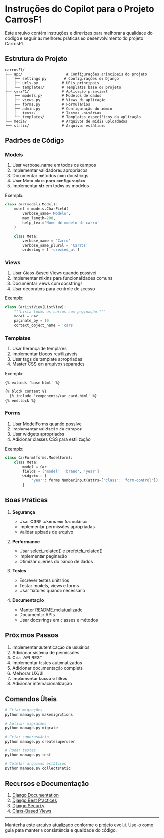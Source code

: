 # Instruções do Copilot para o Projeto CarrosF1

Este arquivo contém instruções e diretrizes para melhorar a qualidade do código e seguir as melhores práticas no desenvolvimento do projeto CarrosF1.

## Estrutura do Projeto

```
carrosF1/
├── app/                    # Configurações principais do projeto
│   ├── settings.py        # Configurações do Django
│   ├── urls.py           # URLs principais
│   └── templates/        # Templates base do projeto
├── carsF1/               # Aplicação principal
│   ├── models.py         # Modelos de dados
│   ├── views.py          # Views da aplicação
│   ├── forms.py          # Formulários
│   ├── admin.py          # Configuração do admin
│   ├── tests/            # Testes unitários
│   └── templates/        # Templates específicos da aplicação
└── media/                # Arquivos de mídia uploadados
└── static/               # Arquivos estáticos
```

## Padrões de Código

### Models
1. Usar verbose_name em todos os campos
2. Implementar validadores apropriados
3. Documentar métodos com docstrings
4. Usar Meta class para configurações
5. Implementar __str__ em todos os modelos

Exemplo:
```python
class Car(models.Model):
    model = models.CharField(
        verbose_name='Modelo',
        max_length=200,
        help_text='Nome do modelo do carro'
    )
    
    class Meta:
        verbose_name = 'Carro'
        verbose_name_plural = 'Carros'
        ordering = ['-created_at']
```

### Views
1. Usar Class-Based Views quando possível
2. Implementar mixins para funcionalidades comuns
3. Documentar views com docstrings
4. Usar decorators para controle de acesso

Exemplo:
```python
class CarListView(ListView):
    """Lista todos os carros com paginação."""
    model = Car
    paginate_by = 10
    context_object_name = 'cars'
```

### Templates
1. Usar herança de templates
2. Implementar blocos reutilizáveis
3. Usar tags de template apropriadas
4. Manter CSS em arquivos separados

Exemplo:
```html
{% extends 'base.html' %}

{% block content %}
  {% include 'components/car_card.html' %}
{% endblock %}
```

### Forms
1. Usar ModelForms quando possível
2. Implementar validação de campos
3. Usar widgets apropriados
4. Adicionar classes CSS para estilização

Exemplo:
```python
class CarForm(forms.ModelForm):
    class Meta:
        model = Car
        fields = ['model', 'brand', 'year']
        widgets = {
            'year': forms.NumberInput(attrs={'class': 'form-control'})
        }
```

## Boas Práticas

1. **Segurança**
   - Usar CSRF tokens em formulários
   - Implementar permissões apropriadas
   - Validar uploads de arquivo

2. **Performance**
   - Usar select_related() e prefetch_related()
   - Implementar paginação
   - Otimizar queries do banco de dados

3. **Testes**
   - Escrever testes unitários
   - Testar models, views e forms
   - Usar fixtures quando necessário

4. **Documentação**
   - Manter README.md atualizado
   - Documentar APIs
   - Usar docstrings em classes e métodos

## Próximos Passos

1. Implementar autenticação de usuários
2. Adicionar sistema de permissões
3. Criar API REST
4. Implementar testes automatizados
5. Adicionar documentação completa
6. Melhorar UX/UI
7. Implementar busca e filtros
8. Adicionar internacionalização

## Comandos Úteis

```bash
# Criar migrações
python manage.py makemigrations

# Aplicar migrações
python manage.py migrate

# Criar superusuário
python manage.py createsuperuser

# Rodar testes
python manage.py test

# Coletar arquivos estáticos
python manage.py collectstatic
```

## Recursos e Documentação

1. [Django Documentation](https://docs.djangoproject.com/)
2. [Django Best Practices](https://docs.djangoproject.com/en/dev/internals/contributing/writing-code/coding-style/)
3. [Django Security](https://docs.djangoproject.com/en/dev/topics/security/)
4. [Class-Based Views](https://docs.djangoproject.com/en/dev/topics/class-based-views/)

---

Mantenha este arquivo atualizado conforme o projeto evolui. Use-o como guia para manter a consistência e qualidade do código.

